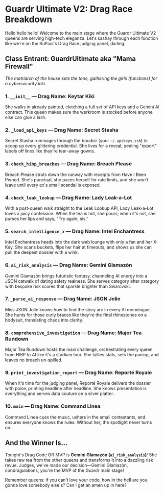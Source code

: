 # Guardr Ultimate V2: Drag Race Breakdown

Hello hello hello! Welcome to the main stage where the Guardr Ultimate V2 queens are serving high-tech eleganza. Let's sashay through each function like we're on the RuPaul's Drag Race judging panel, darling.

## Class Entrant: GuardrUltimate aka "Mama Firewall"
*The matriarch of the house sets the tone, gathering the girls (functions) for a cybersecurity kiki.*

### 1. `__init__` — Drag Name: **Keytar Kiki**
She walks in already painted, clutching a full set of API keys and a Gemini AI contract. This queen makes sure the werkroom is stocked before anyone else can glue a lash.

### 2. `_load_api_keys` — Drag Name: **Secret Stasha**
Secret Stasha rummages through the boudoir (your `~/.apikeys.zsh`) to scoop up every glittering credential. She lives for a reveal, peeling "export" labels off lines like they're tear-away gowns.

### 3. `check_hibp_breaches` — Drag Name: **Breach Please**
Breach Please struts down the runway with receipts from Have I Been Pwned. She's punctual, she paces herself for rate limits, and she won't leave until every ex's email scandal is exposed.

### 4. `check_leak_lookup` — Drag Name: **Lady Leak-a-Lot**
With a post-queen walk straight to the Leak Lookup API, Lady Leak-a-Lot loves a juicy confession. When the tea is hot, she pours; when it's not, she purses her lips and says, "Try again, sis."

### 5. `search_intelligence_x` — Drag Name: **Intel Enchantress**
Intel Enchantress heads into the dark web lounge with only a fan and her X-Key. She scans buckets, flips her hair at timeouts, and shows us she can pull the deepest dossier with a wink.

### 6. `ai_risk_analysis` — Drag Name: **Gemini Glamazòn**
Gemini Glamazòn brings futuristic fantasy, channeling AI energy into a JSON catwalk of dating safety realness. She serves category after category with bespoke risk scores that sparkle brighter than Swarovski.

### 7. `_parse_ai_response` — Drag Name: **JSON Jolie**
Miss JSON Jolie knows how to find the story arc in every AI monologue. She hunts for those curly braces like they're the final rhinestones on a bodysuit, translating chaos into clarity.

### 8. `comprehensive_investigation` — Drag Name: **Major Tea Rundown**
Major Tea Rundown hosts the maxi challenge, orchestrating every queen from HIBP to AI like it's a stadium tour. She tallies stats, sets the pacing, and leaves no breach un-spilled.

### 9. `print_investigation_report` — Drag Name: **Reporté Royale**
When it's time for the judging panel, Reporté Royale delivers the dossier with poise, printing headline after headline. She knows presentation is everything and serves data couture on a silver platter.

### 10. `main` — Drag Name: **Command Linea**
Command Linea cues the music, ushers in the email contestants, and ensures everyone knows the rules. Without her, the spotlight never turns on.

## And the Winner Is...
Tonight's Drag Code Off MVP is **Gemini Glamazòn (`ai_risk_analysis`)**! She takes raw tea from the other queens and transforms it into a dazzling risk revue. Judges, we've made our decision—Gemini Glamazòn, condragulations, you're the MVP of the Guardr main stage!

Remember queens: if you can't love your code, how in the hell are you gonna love somebody else's? Can I get an amen up in here?
